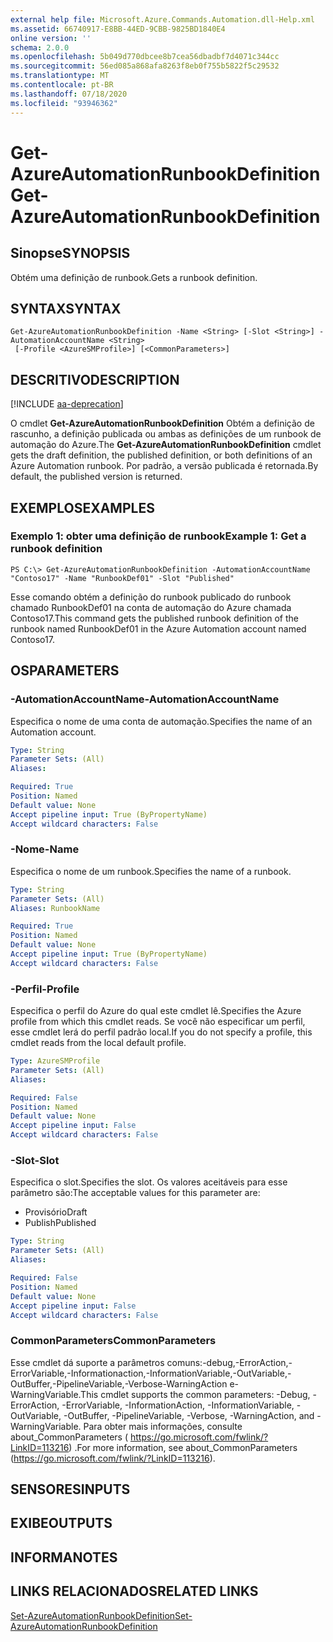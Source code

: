 ```yaml
---
external help file: Microsoft.Azure.Commands.Automation.dll-Help.xml
ms.assetid: 66740917-E8BB-44ED-9CBB-9825BD1840E4
online version: ''
schema: 2.0.0
ms.openlocfilehash: 5b049d770dbcee8b7cea56dbadbf7d4071c344cc
ms.sourcegitcommit: 56ed085a868afa8263f8eb0f755b5822f5c29532
ms.translationtype: MT
ms.contentlocale: pt-BR
ms.lasthandoff: 07/18/2020
ms.locfileid: "93946362"
---
```

# <span data-ttu-id="223be-101">Get-AzureAutomationRunbookDefinition</span><span class="sxs-lookup"><span data-stu-id="223be-101">Get-AzureAutomationRunbookDefinition</span></span>

## <span data-ttu-id="223be-102">Sinopse</span><span class="sxs-lookup"><span data-stu-id="223be-102">SYNOPSIS</span></span>

<span data-ttu-id="223be-103">Obtém uma definição de runbook.</span><span class="sxs-lookup"><span data-stu-id="223be-103">Gets a runbook definition.</span></span>

## <span data-ttu-id="223be-104">SYNTAX</span><span class="sxs-lookup"><span data-stu-id="223be-104">SYNTAX</span></span>

```
Get-AzureAutomationRunbookDefinition -Name <String> [-Slot <String>] -AutomationAccountName <String>
 [-Profile <AzureSMProfile>] [<CommonParameters>]
```

## <span data-ttu-id="223be-105">DESCRITIVO</span><span class="sxs-lookup"><span data-stu-id="223be-105">DESCRIPTION</span></span>

[!INCLUDE [aa-deprecation](../include/aa-deprecation.md)]

<span data-ttu-id="223be-106">O cmdlet **Get-AzureAutomationRunbookDefinition** Obtém a definição de rascunho, a definição publicada ou ambas as definições de um runbook de automação do Azure.</span><span class="sxs-lookup"><span data-stu-id="223be-106">The **Get-AzureAutomationRunbookDefinition** cmdlet gets the draft definition, the published definition, or both definitions of an Azure Automation runbook.</span></span>
<span data-ttu-id="223be-107">Por padrão, a versão publicada é retornada.</span><span class="sxs-lookup"><span data-stu-id="223be-107">By default, the published version is returned.</span></span>

## <span data-ttu-id="223be-108">EXEMPLOS</span><span class="sxs-lookup"><span data-stu-id="223be-108">EXAMPLES</span></span>

### <span data-ttu-id="223be-109">Exemplo 1: obter uma definição de runbook</span><span class="sxs-lookup"><span data-stu-id="223be-109">Example 1: Get a runbook definition</span></span>
```
PS C:\> Get-AzureAutomationRunbookDefinition -AutomationAccountName "Contoso17" -Name "RunbookDef01" -Slot "Published"
```

<span data-ttu-id="223be-110">Esse comando obtém a definição do runbook publicado do runbook chamado RunbookDef01 na conta de automação do Azure chamada Contoso17.</span><span class="sxs-lookup"><span data-stu-id="223be-110">This command gets the published runbook definition of the runbook named RunbookDef01 in the Azure Automation account named Contoso17.</span></span>

## <span data-ttu-id="223be-111">OS</span><span class="sxs-lookup"><span data-stu-id="223be-111">PARAMETERS</span></span>

### <span data-ttu-id="223be-112">-AutomationAccountName</span><span class="sxs-lookup"><span data-stu-id="223be-112">-AutomationAccountName</span></span>
<span data-ttu-id="223be-113">Especifica o nome de uma conta de automação.</span><span class="sxs-lookup"><span data-stu-id="223be-113">Specifies the name of an Automation account.</span></span>

```yaml
Type: String
Parameter Sets: (All)
Aliases: 

Required: True
Position: Named
Default value: None
Accept pipeline input: True (ByPropertyName)
Accept wildcard characters: False
```

### <span data-ttu-id="223be-114">-Nome</span><span class="sxs-lookup"><span data-stu-id="223be-114">-Name</span></span>
<span data-ttu-id="223be-115">Especifica o nome de um runbook.</span><span class="sxs-lookup"><span data-stu-id="223be-115">Specifies the name of a runbook.</span></span>

```yaml
Type: String
Parameter Sets: (All)
Aliases: RunbookName

Required: True
Position: Named
Default value: None
Accept pipeline input: True (ByPropertyName)
Accept wildcard characters: False
```

### <span data-ttu-id="223be-116">-Perfil</span><span class="sxs-lookup"><span data-stu-id="223be-116">-Profile</span></span>
<span data-ttu-id="223be-117">Especifica o perfil do Azure do qual este cmdlet lê.</span><span class="sxs-lookup"><span data-stu-id="223be-117">Specifies the Azure profile from which this cmdlet reads.</span></span>
<span data-ttu-id="223be-118">Se você não especificar um perfil, esse cmdlet lerá do perfil padrão local.</span><span class="sxs-lookup"><span data-stu-id="223be-118">If you do not specify a profile, this cmdlet reads from the local default profile.</span></span>

```yaml
Type: AzureSMProfile
Parameter Sets: (All)
Aliases: 

Required: False
Position: Named
Default value: None
Accept pipeline input: False
Accept wildcard characters: False
```

### <span data-ttu-id="223be-119">-Slot</span><span class="sxs-lookup"><span data-stu-id="223be-119">-Slot</span></span>
<span data-ttu-id="223be-120">Especifica o slot.</span><span class="sxs-lookup"><span data-stu-id="223be-120">Specifies the slot.</span></span>
<span data-ttu-id="223be-121">Os valores aceitáveis para esse parâmetro são:</span><span class="sxs-lookup"><span data-stu-id="223be-121">The acceptable values for this parameter are:</span></span>

- <span data-ttu-id="223be-122">Provisório</span><span class="sxs-lookup"><span data-stu-id="223be-122">Draft</span></span>
- <span data-ttu-id="223be-123">Publish</span><span class="sxs-lookup"><span data-stu-id="223be-123">Published</span></span>

```yaml
Type: String
Parameter Sets: (All)
Aliases: 

Required: False
Position: Named
Default value: None
Accept pipeline input: False
Accept wildcard characters: False
```

### <span data-ttu-id="223be-124">CommonParameters</span><span class="sxs-lookup"><span data-stu-id="223be-124">CommonParameters</span></span>
<span data-ttu-id="223be-125">Esse cmdlet dá suporte a parâmetros comuns:-debug,-ErrorAction,-ErrorVariable,-Informationaction,-InformationVariable,-OutVariable,-OutBuffer,-PipelineVariable,-Verbose-WarningAction e-WarningVariable.</span><span class="sxs-lookup"><span data-stu-id="223be-125">This cmdlet supports the common parameters: -Debug, -ErrorAction, -ErrorVariable, -InformationAction, -InformationVariable, -OutVariable, -OutBuffer, -PipelineVariable, -Verbose, -WarningAction, and -WarningVariable.</span></span> <span data-ttu-id="223be-126">Para obter mais informações, consulte about_CommonParameters ( https://go.microsoft.com/fwlink/?LinkID=113216) .</span><span class="sxs-lookup"><span data-stu-id="223be-126">For more information, see about_CommonParameters (https://go.microsoft.com/fwlink/?LinkID=113216).</span></span>

## <span data-ttu-id="223be-127">SENSORES</span><span class="sxs-lookup"><span data-stu-id="223be-127">INPUTS</span></span>

## <span data-ttu-id="223be-128">EXIBE</span><span class="sxs-lookup"><span data-stu-id="223be-128">OUTPUTS</span></span>

## <span data-ttu-id="223be-129">INFORMA</span><span class="sxs-lookup"><span data-stu-id="223be-129">NOTES</span></span>

## <span data-ttu-id="223be-130">LINKS RELACIONADOS</span><span class="sxs-lookup"><span data-stu-id="223be-130">RELATED LINKS</span></span>

[<span data-ttu-id="223be-131">Set-AzureAutomationRunbookDefinition</span><span class="sxs-lookup"><span data-stu-id="223be-131">Set-AzureAutomationRunbookDefinition</span></span>](./Set-AzureAutomationRunbookDefinition.md)


